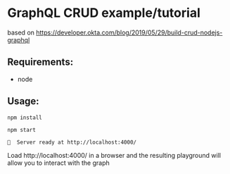 # GraphQL CRUD example/tutorial 
based on https://developer.okta.com/blog/2019/05/29/build-crud-nodejs-graphql

## Requirements:
- node

## Usage:
`npm install`

```
npm start

🚀  Server ready at http://localhost:4000/
```

Load http://localhost:4000/ in a browser and the resulting playground will allow you to interact with the graph
